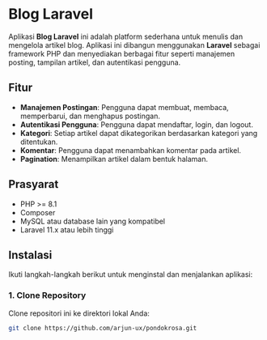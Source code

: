 # Blog Laravel

Aplikasi **Blog Laravel** ini adalah platform sederhana untuk menulis dan mengelola artikel blog. Aplikasi ini dibangun menggunakan **Laravel** sebagai framework PHP dan menyediakan berbagai fitur seperti manajemen posting, tampilan artikel, dan autentikasi pengguna.

## Fitur
- **Manajemen Postingan**: Pengguna dapat membuat, membaca, memperbarui, dan menghapus postingan.
- **Autentikasi Pengguna**: Pengguna dapat mendaftar, login, dan logout.
- **Kategori**: Setiap artikel dapat dikategorikan berdasarkan kategori yang ditentukan.
- **Komentar**: Pengguna dapat menambahkan komentar pada artikel.
- **Pagination**: Menampilkan artikel dalam bentuk halaman.

## Prasyarat

- PHP >= 8.1
- Composer
- MySQL atau database lain yang kompatibel
- Laravel 11.x atau lebih tinggi

## Instalasi

Ikuti langkah-langkah berikut untuk menginstal dan menjalankan aplikasi:

### 1. Clone Repository
Clone repositori ini ke direktori lokal Anda:

```bash
git clone https://github.com/arjun-ux/pondokrosa.git

